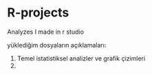 # R-projects
Analyzes I made in r studio

yüklediğim dosyaların açıklamaları:

1. Temel istatistiksel analizler ve grafik çizimleri
2. 
